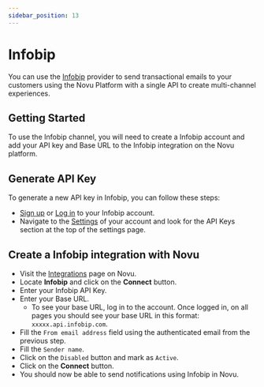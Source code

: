 ```yaml
---
sidebar_position: 13
---
```


# Infobip

You can use the [Infobip](https://www.infobip.com/developers/) provider to send transactional emails to your customers using the Novu Platform with a single API to create multi-channel experiences.

## Getting Started

To use the Infobip channel, you will need to create a Infobip account and add your API key and Base URL to the Infobip integration on the Novu platform.

## Generate API Key

To generate a new API key in Infobip, you can follow these steps:

- [Sign up](https://www.infobip.com/signup) or [Log in](https://portal.infobip.com/login/) to your Infobip account.
- Navigate to the [Settings](https://portal.infobip.com/settings/accounts/api-keys) of your account and look for the API Keys section at the top of the settings page.

## Create a Infobip integration with Novu

- Visit the [Integrations](https://web.novu.co/integrations) page on Novu.
- Locate **Infobip** and click on the **Connect** button.
- Enter your Infobip API Key.
- Enter your Base URL.
  - To see your base URL, log in to the account. Once logged in, on all pages you should see your base URL in this format: `xxxxx.api.infobip.com`.
- Fill the `From email address` field using the authenticated email from the previous step.
- Fill the `Sender name`.
- Click on the `Disabled` button and mark as `Active`.
- Click on the **Connect** button.
- You should now be able to send notifications using Infobip in Novu.
